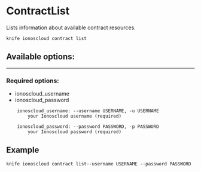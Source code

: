 # ContractList

Lists information about available contract resources.

```text
knife ionoscloud contract list
```

## Available options:
---

### Required options:

* ionoscloud_username
* ionoscloud_password

```text
    ionoscloud_username: --username USERNAME, -u USERNAME
        your Ionoscloud username (required)

    ionoscloud_password: --password PASSWORD, -p PASSWORD
        your Ionoscloud password (required)

```

## Example

```text
knife ionoscloud contract list--username USERNAME --password PASSWORD
```

